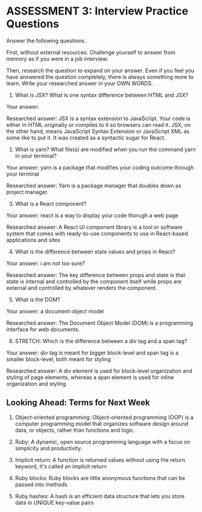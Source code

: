 # ASSESSMENT 3: Interview Practice Questions

Answer the following questions.

First, without external resources. Challenge yourself to answer from memory as if you were in a job interview.

Then, research the question to expand on your answer. Even if you feel you have answered the question completely, there is always something more to learn. Write your researched answer in your OWN WORDS.

1. What is JSX? What is one syntax difference between HTML and JSX?

Your answer:

Researched answer: JSX is a syntax extension to JavaScript.
Your code is either in HTML originally or compiles to it so browsers can read it. JSX, on the other hand, means JavaScript Syntax Extension or JavaScript XML as some like to put it. It was created as a syntactic sugar for React.

1. What is yarn? What file(s) are modified when you run the command yarn in your terminal?

Your answer: yarn is a package that modifies your coding outcome through your terminal

Researched answer: Yarn is a package manager that doubles down as project manager.

3. What is a React component?

Your answer: react is a way to display your code thorugh a web page 

Researched answer: A React UI component library is a tool or software system that comes with ready-to-use components to use in React-based applications and sites

4. What is the difference between state values and props in React?

Your answer: i am not too sure?

Researched answer: The key difference between props and state is that state is internal and controlled by the component itself while props are external and controlled by whatever renders the component.

5. What is the DOM? 

Your answer: a document object model 

Researched answer: The Document Object Model (DOM) is a programming interface for web documents.

6. STRETCH: Which is the difference between a div tag and a span tag?

Your answer: div tag is meant for bigger block-level and span tag is a smaller block-level, both meant for styling

Researched answer: A div element is used for block-level organization and styling of page elements, whereas a span element is used for inline organization and styling

## Looking Ahead: Terms for Next Week

1. Object-oriented programming: Object-oriented programming (OOP) is a computer programming model that organizes software design around data, or objects, rather than functions and logic.

2. Ruby: A dynamic, open source programming language with a focus on simplicity and productivity.

3. Implicit return: A function is returned values without using the return keyword, it's called an implicit return

4. Ruby blocks: Ruby blocks are little anonymous functions that can be passed into methods

5. Ruby hashes: A hash is an efficient data structure that lets you store data in UNIQUE key-value pairs
